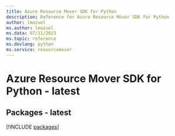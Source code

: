 ```yaml
---
title: Azure Resource Mover SDK for Python
description: Reference for Azure Resource Mover SDK for Python
author: lmazuel
ms.author: lmazuel
ms.data: 07/11/2023
ms.topic: reference
ms.devlang: python
ms.service: resourcemover
---
```

# Azure Resource Mover SDK for Python - latest
## Packages - latest
[!INCLUDE [packages](resource-mover-index.md)]